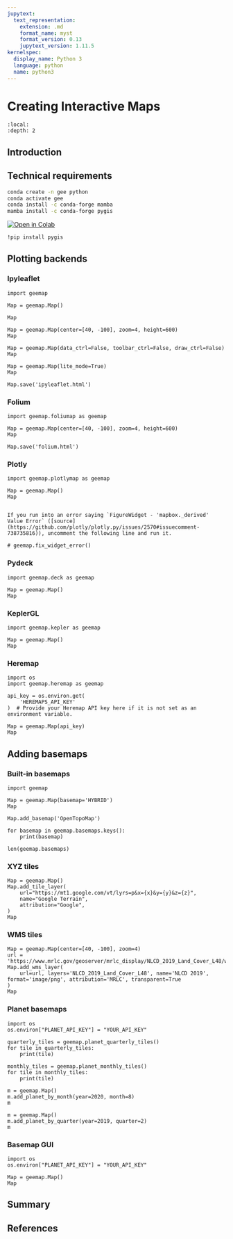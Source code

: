 ```yaml
---
jupytext:
  text_representation:
    extension: .md
    format_name: myst
    format_version: 0.13
    jupytext_version: 1.11.5
kernelspec:
  display_name: Python 3
  language: python
  name: python3
---
```


# Creating Interactive Maps

```{contents}
:local:
:depth: 2
```

## Introduction

## Technical requirements

```bash
conda create -n gee python
conda activate gee
conda install -c conda-forge mamba
mamba install -c conda-forge pygis
```

[![Open in Colab](https://colab.research.google.com/assets/colab-badge.svg)](https://colab.research.google.com/github/giswqs/geebook/blob/master/chapters/02_maps.ipynb)

```bash
!pip install pygis
```

## Plotting backends

### Ipyleaflet

```{code-cell} ipython3
import geemap
```

```{code-cell} ipython3
Map = geemap.Map()
```

```{code-cell} ipython3
Map
```

```{code-cell} ipython3
Map = geemap.Map(center=[40, -100], zoom=4, height=600)
Map
```

```{code-cell} ipython3
Map = geemap.Map(data_ctrl=False, toolbar_ctrl=False, draw_ctrl=False)
Map
```

```{code-cell} ipython3
Map = geemap.Map(lite_mode=True)
Map
```

```{code-cell} ipython3
Map.save('ipyleaflet.html')
```

### Folium

```{code-cell} ipython3
import geemap.foliumap as geemap
```

```{code-cell} ipython3
Map = geemap.Map(center=[40, -100], zoom=4, height=600)
Map
```

```{code-cell} ipython3
Map.save('folium.html')
```

### Plotly

```{code-cell} ipython3
import geemap.plotlymap as geemap
```

```{code-cell} ipython3
Map = geemap.Map()
Map
```

```{warning}

If you run into an error saying `FigureWidget - 'mapbox._derived' Value Error` ([source](https://github.com/plotly/plotly.py/issues/2570#issuecomment-738735816)), uncomment the following line and run it.
```

```{code-cell} ipython3
# geemap.fix_widget_error()
```

### Pydeck

```{code-cell} ipython3
import geemap.deck as geemap
```

```{code-cell} ipython3
Map = geemap.Map()
Map
```

### KeplerGL

```{code-cell} ipython3
import geemap.kepler as geemap
```

```{code-cell} ipython3
Map = geemap.Map()
Map
```

### Heremap

```{code-cell} ipython3
import os
import geemap.heremap as geemap
```

```{code-cell} ipython3
api_key = os.environ.get(
    'HEREMAPS_API_KEY'
)  # Provide your Heremap API key here if it is not set as an environment variable.
```

```{code-cell} ipython3
Map = geemap.Map(api_key)
Map
```

## Adding basemaps

### Built-in basemaps

```{code-cell} ipython3
import geemap
```

```{code-cell} ipython3
Map = geemap.Map(basemap='HYBRID')
Map
```

```{code-cell} ipython3
Map.add_basemap('OpenTopoMap')
```

```{code-cell} ipython3
for basemap in geemap.basemaps.keys():
    print(basemap)
```

```{code-cell} ipython3
len(geemap.basemaps)
```

### XYZ tiles

```{code-cell} ipython3
Map = geemap.Map()
Map.add_tile_layer(
    url="https://mt1.google.com/vt/lyrs=p&x={x}&y={y}&z={z}",
    name="Google Terrain",
    attribution="Google",
)
Map
```

### WMS tiles

```{code-cell} ipython3
Map = geemap.Map(center=[40, -100], zoom=4)
url = 'https://www.mrlc.gov/geoserver/mrlc_display/NLCD_2019_Land_Cover_L48/wms?'
Map.add_wms_layer(
    url=url, layers='NLCD_2019_Land_Cover_L48', name='NLCD 2019', format='image/png', attribution='MRLC', transparent=True
)
Map
```

### Planet basemaps

```{code-cell} ipython3
import os
os.environ["PLANET_API_KEY"] = "YOUR_API_KEY"
```

```{code-cell} ipython3
quarterly_tiles = geemap.planet_quarterly_tiles()
for tile in quarterly_tiles:
    print(tile)
```

```{code-cell} ipython3
monthly_tiles = geemap.planet_monthly_tiles()
for tile in monthly_tiles:
    print(tile)
```

```{code-cell} ipython3
m = geemap.Map()
m.add_planet_by_month(year=2020, month=8)
m
```

```{code-cell} ipython3
m = geemap.Map()
m.add_planet_by_quarter(year=2019, quarter=2)
m
```

### Basemap GUI

```{code-cell} ipython3
import os
os.environ["PLANET_API_KEY"] = "YOUR_API_KEY"
```

```{code-cell} ipython3
Map = geemap.Map()
Map
```

## Summary

## References

